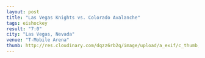 ```yaml
---
layout: post
title: "Las Vegas Knights vs. Colorado Avalanche"
tags: eishockey
result: "7:0"
city: "Las Vegas, Nevada"
venue: "T-Mobile Arena"
thumb: http://res.cloudinary.com/dqzz6rb2q/image/upload/a_exif/c_thumb,g_center,h_251,w_251/v1509484708/sports.5square.de/2017-10-27-las-vegas-knights-vs-colorado-avalanche/IMG_2734.jpg
---
```

<div class="media">
  <a href="{{ site.img_baseurl }}/v1509484708/sports.5square.de/2017-10-27-las-vegas-knights-vs-colorado-avalanche/IMG_2734.jpg"><img src="{{ site.img_baseurl }}{{ site.img_thumb}}/v1509484708/sports.5square.de/2017-10-27-las-vegas-knights-vs-colorado-avalanche/IMG_2734.jpg" alt="" title="" /></a>
</div>
<div class="media">
  <a href="{{ site.img_baseurl }}/v1509485096/sports.5square.de/2017-10-27-las-vegas-knights-vs-colorado-avalanche/IMG_2735.jpg"><img src="{{ site.img_baseurl }}{{ site.img_thumb}}/v1509485096/sports.5square.de/2017-10-27-las-vegas-knights-vs-colorado-avalanche/IMG_2735.jpg" alt="" title="This right here is a caption." /></a>
</div>
<div class="media">
  <a href="{{ site.img_baseurl }}/v1509485096/sports.5square.de/2017-10-27-las-vegas-knights-vs-colorado-avalanche/IMG_2736.jpg"><img src="{{ site.img_baseurl }}{{ site.img_thumb}}/v1509485096/sports.5square.de/2017-10-27-las-vegas-knights-vs-colorado-avalanche/IMG_2736.jpg" alt="" title="This right here is a caption." /></a>
</div>
<div class="media">
  <a href="{{ site.img_baseurl }}/v1509485096/sports.5square.de/2017-10-27-las-vegas-knights-vs-colorado-avalanche/IMG_2738.jpg"><img src="{{ site.img_baseurl }}{{ site.img_thumb}}/v1509485096/sports.5square.de/2017-10-27-las-vegas-knights-vs-colorado-avalanche/IMG_2738.jpg" alt="" title="This right here is a caption." /></a>
</div>
<div class="media">
  <a href="{{ site.img_baseurl }}/v1509485096/sports.5square.de/2017-10-27-las-vegas-knights-vs-colorado-avalanche/IMG_2741.jpg"><img src="{{ site.img_baseurl }}{{ site.img_thumb}}/v1509485096/sports.5square.de/2017-10-27-las-vegas-knights-vs-colorado-avalanche/IMG_2741.jpg" alt="" title="This right here is a caption." /></a>
</div>
<div class="media">
  <a href="{{ site.img_baseurl }}/v1509485096/sports.5square.de/2017-10-27-las-vegas-knights-vs-colorado-avalanche/IMG_2742.jpg"><img src="{{ site.img_baseurl }}{{ site.img_thumb}}/v1509485096/sports.5square.de/2017-10-27-las-vegas-knights-vs-colorado-avalanche/IMG_2742.jpg" alt="" title="This right here is a caption." /></a>
</div>
<div class="media">
  <a href="{{ site.img_baseurl }}/v1509485096/sports.5square.de/2017-10-27-las-vegas-knights-vs-colorado-avalanche/IMG_2742.jpg"><img src="{{ site.img_baseurl }}{{ site.img_thumb}}/v1509485096/sports.5square.de/2017-10-27-las-vegas-knights-vs-colorado-avalanche/IMG_2742.jpg" alt="" title="This right here is a caption." /></a>
</div>
<div class="media">
  <a href="{{ site.img_baseurl }}/v1509485096/sports.5square.de/2017-10-27-las-vegas-knights-vs-colorado-avalanche/IMG_2742.jpg"><img src="{{ site.img_baseurl }}{{ site.img_thumb}}/v1509485096/sports.5square.de/2017-10-27-las-vegas-knights-vs-colorado-avalanche/IMG_2742.jpg" alt="" title="This right here is a caption." /></a>
</div>
<div class="media">
  <a href="{{ site.img_baseurl }}/v1509485096/sports.5square.de/2017-10-27-las-vegas-knights-vs-colorado-avalanche/IMG_2743.jpg"><img src="{{ site.img_baseurl }}{{ site.img_thumb}}/v1509485096/sports.5square.de/2017-10-27-las-vegas-knights-vs-colorado-avalanche/IMG_2743.jpg" alt="" title="This right here is a caption." /></a>
</div>
<div class="media">
  <a href="{{ site.img_baseurl }}/v1509485096/sports.5square.de/2017-10-27-las-vegas-knights-vs-colorado-avalanche/IMG_2746.jpg"><img src="{{ site.img_baseurl }}{{ site.img_thumb}}/v1509485096/sports.5square.de/2017-10-27-las-vegas-knights-vs-colorado-avalanche/IMG_2746.jpg" alt="" title="This right here is a caption." /></a>
</div>
<div class="media">
  <a href="{{ site.img_baseurl }}/v1509485096/sports.5square.de/2017-10-27-las-vegas-knights-vs-colorado-avalanche/IMG_2749.jpg"><img src="{{ site.img_baseurl }}{{ site.img_thumb}}/v1509485096/sports.5square.de/2017-10-27-las-vegas-knights-vs-colorado-avalanche/IMG_2749.jpg" alt="" title="This right here is a caption." /></a>
</div>
<div class="media">
  <a href="{{ site.img_baseurl }}/v1509485096/sports.5square.de/2017-10-27-las-vegas-knights-vs-colorado-avalanche/IMG_2756.jpg"><img src="{{ site.img_baseurl }}{{ site.img_thumb}}/v1509485096/sports.5square.de/2017-10-27-las-vegas-knights-vs-colorado-avalanche/IMG_2756.jpg" alt="" title="This right here is a caption." /></a>
</div>
<div class="media">
  <a href="{{ site.img_baseurl }}/v1509485096/sports.5square.de/2017-10-27-las-vegas-knights-vs-colorado-avalanche/IMG_2760.jpg"><img src="{{ site.img_baseurl }}{{ site.img_thumb}}/v1509485096/sports.5square.de/2017-10-27-las-vegas-knights-vs-colorado-avalanche/IMG_2760.jpg" alt="" title="This right here is a caption." /></a>
</div>
<div class="media">
  <a href="{{ site.img_baseurl }}/v1509485096/sports.5square.de/2017-10-27-las-vegas-knights-vs-colorado-avalanche/IMG_2768.jpg"><img src="{{ site.img_baseurl }}{{ site.img_thumb}}/v1509485096/sports.5square.de/2017-10-27-las-vegas-knights-vs-colorado-avalanche/IMG_2768.jpg" alt="" title="This right here is a caption." /></a>
</div>
<div class="media">
  <a href="http://res.cloudinary.com/dqzz6rb2q/video/upload/br_300,vc_h264/v1509492132/IMG_2744_i1xq4x.mov"><img src="http://res.cloudinary.com/dqzz6rb2q/video/upload/br_300,c_thumb,h_251,vc_h264,w_251/v1509492132/IMG_2744_i1xq4x.jpg" alt="" title="This right here is a caption." /></a>
</div>
